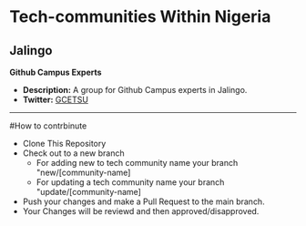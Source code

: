 # Tech-communities Within Nigeria

## Jalingo

**Github Campus Experts**

* **Description:** A group for Github Campus experts in Jalingo.
* **Twitter:** [GCETSU](https://x.com/GCETSU)


***
#How to contrbinute
* Clone This Repository
* Check out to a new branch
  * For adding new to tech community name your branch "new/[community-name]
  * For updating a tech community name your branch "update/[community-name]
* Push your changes and make a Pull Request to the main branch.
* Your Changes will be reviewd and then approved/disapproved.






